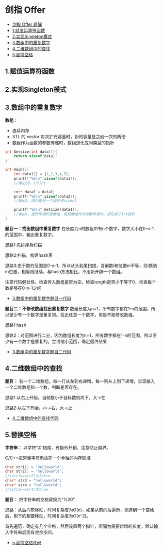 # 剑指 Offer

- [剑指 Offer 题解](https://github.com/CyC2018/CS-Notes/blob/master/docs/notes/%E5%89%91%E6%8C%87%20offer%20%E9%A2%98%E8%A7%A3.md)
- [1.赋值运算符函数](#1.赋值运算符函数)
- [2.实现Singleton模式](#2.实现Singleton模式)
- [3.数组中的重复数字](#3.数组中的重复数字)
- [4.二维数组中的查找](#4.二维数组中的查找)
- [5.替换空格](#5.替换空格)

## 1.赋值运算符函数

## 2.实现Singleton模式

## 3.数组中的重复数字

**数组：**

- 连续内存
- STL 的 vector 每次扩充容量时，新的容量是之前一次的两倍
- 数组作为函数的参数传递时，数组退化成同类型的指针

```c++
int Getsize(int data[]){
    return sizeof(data);
}

int main(){
    int data1[] = {1,2,3,4,5};
    printf("%d\n",sizeof(data1));
    //输出20，5个int

    int* data2 = data1;
    printf("%d\n",sizeof(data2));
    //输出4，因为是对一个指针求sizeof

    printf("%d\n",Getsize(data1));
    //输出4，虽然传递的是数组，但是数组作为参数传递时，退化成了int指针
}
```

**题目一：找出数组中重复数字**
在长度为n的数组中有n个数字，数字大小在0-n-1的范围中，输出重复数字。

思路1:先排序后扫描

思路2:扫描，构建hash表

思路3:由于数的范围是0-n-1，所以从头到尾扫描，当前数i和位置m不等，则i换到m位置，相等则继续，与hash方法相比，不用新开辟一个数组。

注意代码健壮性，检查传入数组是否为空，检查length是否小于等于0，检查每个数是够在0-n-1之间

- [3.数组中的重复数字题目一代码](https://github.com/ChuangLiu727/GetJob/blob/master/剑指offercode/3.数组中的重复数字题目一.cpp)

**题目二：不修改数组找出重复数字**
数组长度为n+1，所有数字都在1-n的范围，所以至少有一个数字是重复的。找出任意一个数字，但是不能修改数组。

思路1:hash

思路2：对范围进行二分，因为数组长度为n+1，所有数字都在1-n的范围，所以至少有一个数字是重复的。尝试缩小范围，确定最终结果

- [3.数组中的重复数字题目二代码](https://github.com/ChuangLiu727/GetJob/blob/master/剑指offercode/3.数组中的重复数字题目二.cpp)

## 4.二维数组中的查找

**题目：**
有一个二维数组，每一行从左到右递增，每一列从上到下递增，实现输入一个二维数组和一个数，判断是否存在。

思路1:从右上开始，当前数小于目标数则向下，大->左

思路2:从左下开始，小->右，大->上

- [4.二维数组中的查找代码](https://github.com/ChuangLiu727/GetJob/blob/master/剑指offercode/4.二维数组中的查找.cpp)

## 5.替换空格

**字符串：**
以字符'\0'结尾，有额外开销，注意防止越界。

C/C++把常量字符串放在一个单独的内存区域

```c++
char str1[] = "helloworld";
char str2[] = "helloworld";
//(str1==str2)为false
char* str3 = "helloworld";
char* str4 = "helloworld";
//(str3==str4)为true
```

**题目：**
把字符串的空格替换为"%20"

思路：从后向前移动，时间复杂度为O(n)，如果从前向后遍历，则遇到一个空格后，剩下的都要移动，时间复杂度为O(n^2)。

首先遍历，确定有几个空格，然后设置两个指针，间隔为需要新增的长度，默认输入字符串后面有空余空间。

- [5.替换空格代码](https://github.com/ChuangLiu727/GetJob/blob/master/剑指offercode/5.替换空格.cpp)